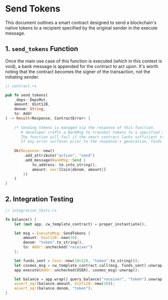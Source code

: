 # **Send Tokens**

This document outlines a smart contract designed to send a blockchain's native tokens to a recipient specified by the original sender in the execute message.

## **1. `send_tokens` Function**

Once the main use case of this function is executed (which in this context is void), a bank message is appended for the contract to act upon. It's worth noting that the contract becomes the signer of the transaction, not the initiating sender.

```rust
// contract.rs

pub fn send_tokens(
    _deps: DepsMut,
    amount: Uint128,
    denom: String,
    to: Addr
) -> Result<Response, ContractError> {
    
    /* Sending tokens is managed via the response of this function.
       A developer crafts a BankMsg to transmit tokens to a specified address using the native token.
       The function will fail if the smart contract lacks sufficient tokens.
       If any error surfaces prior to the response's generation, funds won't be transmitted. */
    
    Ok(Response::new()
        .add_attribute("action", "send")
        .add_message(BankMsg::Send {
            to_address: to.into_string(),
            amount: vec![Coin{denom, amount}]
        })
    )
}
```

## **2. Integration Testing**

```rust
// integration_tests.rs

fn balance() {
    let (mut app, cw_template_contract) = proper_instantiate();

    let msg = ExecuteMsg::SendTokens {
        amount: Uint128::new(10),
        denom: "token".to_string(),
        to: Addr::unchecked("receiver")
    };

    let funds_sent = Coin::new(10u128, "token".to_string());
    let cosmos_msg = cw_template_contract.call(msg, funds_sent).unwrap();
    app.execute(Addr::unchecked(USER), cosmos_msg).unwrap();

    let balance = app.wrap().query_balance("receiver", "token").unwrap();
    assert_eq!(balance.amount, Uint128::new(10));
    assert_eq!(balance.denom, "token");
}
```

